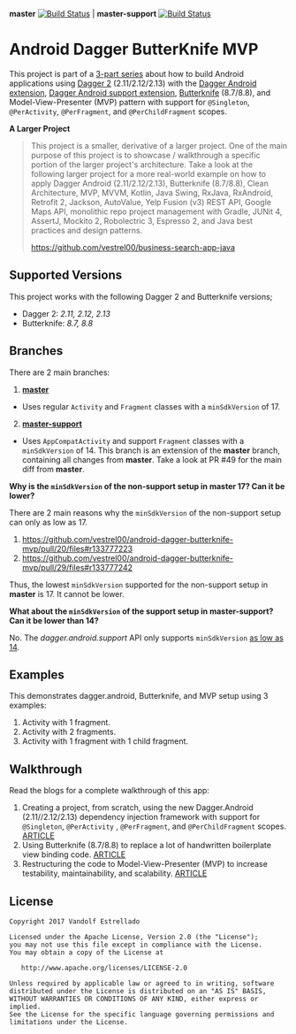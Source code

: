 **master** [![Build Status](https://travis-ci.org/vestrel00/android-dagger-butterknife-mvp.svg?branch=master)](https://travis-ci.org/vestrel00/android-dagger-butterknife-mvp) | 
**master-support** [![Build Status](https://travis-ci.org/vestrel00/android-dagger-butterknife-mvp.svg?branch=master-support)](https://travis-ci.org/vestrel00/android-dagger-butterknife-mvp)

# Android Dagger ButterKnife MVP

This project is part of a 
[3-part series](https://proandroiddev.com/how-to-android-dagger-2-10-2-11-butterknife-mvp-part-1-eb0f6b970fd) 
about how to build Android applications using 
[Dagger 2](https://github.com/google/dagger) (2.11/2.12/2.13) with the 
[Dagger Android extension](https://github.com/google/dagger/tree/master/java/dagger/android), 
[Dagger Android support extension](https://github.com/google/dagger/tree/master/java/dagger/android/support), 
[Butterknife](https://github.com/JakeWharton/butterknife) (8.7/8.8), and Model-View-Presenter (MVP) pattern 
with support for `@Singleton`, `@PerActivity`, `@PerFragment`, and `@PerChildFragment` scopes.

**A Larger Project**

> This project is a smaller, derivative of a larger project. One of the main purpose of this project 
is to showcase / walkthrough a specific portion of the larger project's architecture. Take a look at
the following larger project for a more real-world example on how to apply Dagger Android (2.11/2.12/2.13), 
Butterknife (8.7/8.8), Clean Architecture, MVP, MVVM, Kotlin, Java Swing, RxJava, RxAndroid, Retrofit 2, 
Jackson, AutoValue, Yelp Fusion (v3) REST API, Google Maps API, monolithic repo project management 
with Gradle, JUNit 4, AssertJ, Mockito 2, Robolectric 3, Espresso 2, and Java best practices and
design patterns.
>
> https://github.com/vestrel00/business-search-app-java

## Supported Versions

This project works with the following Dagger 2 and Butterknife versions;

- Dagger 2: *2.11, 2.12, 2.13*
- Butterknife: *8.7, 8.8*

## Branches

There are 2 main branches:

1. [**master**](https://github.com/vestrel00/android-dagger-butterknife-mvp/tree/master)

  - Uses regular `Activity` and `Fragment` classes with a `minSdkVersion` of 17.

2. [**master-support**](https://github.com/vestrel00/android-dagger-butterknife-mvp/tree/master-support)

  - Uses `AppCompatActivity` and support `Fragment` classes with a `minSdkVersion` of 14. 
    This branch is an extension of the **master** branch, containing all changes from **master**. 
    Take a look at PR #49 for the main diff from **master**.

**Why is the `minSdkVersion` of the non-support setup in master 17? Can it be lower?**

There are 2 main reasons why the `minSdkVersion` of the non-support setup can only as low as 17.

1. https://github.com/vestrel00/android-dagger-butterknife-mvp/pull/20/files#r133777223
2. https://github.com/vestrel00/android-dagger-butterknife-mvp/pull/29/files#r133777242

Thus, the lowest `minSdkVersion` supported for the non-support setup in **master** is 17. 
It cannot be lower.

**What about the `minSdkVersion` of the support setup in master-support? Can it be lower than 14?**

No. The *dagger.android.support* API only supports `minSdkVersion` 
[as low as 14](https://github.com/vestrel00/android-dagger-butterknife-mvp/pull/49/files#r133043880).

## Examples

This demonstrates dagger.android, Butterknife, and MVP setup using 3 examples:

1. Activity with 1 fragment.
2. Activity with 2 fragments.
3. Activity with 1 fragment with 1 child fragment.

## Walkthrough

Read the blogs for a complete walkthrough of this app:

1. Creating a project, from scratch, using the new Dagger.Android (2.11//2.12/2.13) dependency injection 
   framework with support for `@Singleton`, `@PerActivity` , `@PerFragment`, and `@PerChildFragment` scopes. 
   [ARTICLE](https://proandroiddev.com/how-to-android-dagger-2-10-2-11-butterknife-mvp-part-1-eb0f6b970fd)
2. Using Butterknife (8.7/8.8) to replace a lot of handwritten boilerplate view binding code. 
   [ARTICLE](https://proandroiddev.com/how-to-android-dagger-2-10-2-11-butterknife-mvp-part-2-6eaf60965df7)
3. Restructuring the code to Model-View-Presenter (MVP) to increase testability, maintainability, 
   and scalability.
   [ARTICLE](https://proandroiddev.com/how-to-android-dagger-2-10-2-11-butterknife-mvp-part-3-ed5acf40eb19)

## License

    Copyright 2017 Vandolf Estrellado
    
    Licensed under the Apache License, Version 2.0 (the "License");
    you may not use this file except in compliance with the License.
    You may obtain a copy of the License at
    
       http://www.apache.org/licenses/LICENSE-2.0
    
    Unless required by applicable law or agreed to in writing, software
    distributed under the License is distributed on an "AS IS" BASIS,
    WITHOUT WARRANTIES OR CONDITIONS OF ANY KIND, either express or implied.
    See the License for the specific language governing permissions and
    limitations under the License.
